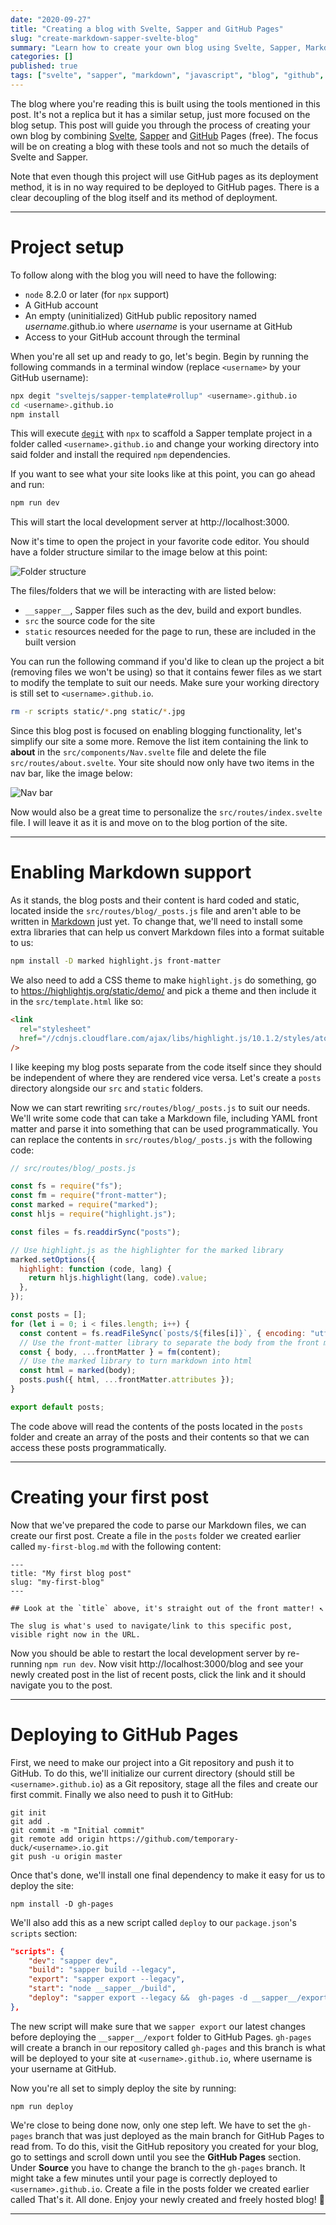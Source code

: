 ```yaml
---
date: "2020-09-27"
title: "Creating a blog with Svelte, Sapper and GitHub Pages"
slug: "create-markdown-sapper-svelte-blog"
summary: "Learn how to create your own blog using Svelte, Sapper, Markdown and how to host it for free on GitHub Pages."
categories: []
published: true
tags: ["svelte", "sapper", "markdown", "javascript", "blog", "github", "rollup"]
---
```


The blog where you're reading this is built using the tools mentioned in this post. It's not a replica but it has a similar setup, just more focused on the blog setup. This post will guide you through the process of creating your own blog by combining [Svelte](https://svelte.dev/), [Sapper](https://sapper.svelte.dev/) and [GitHub](https://www.github.com) Pages (free). The focus will be on creating a blog with these tools and not so much the details of Svelte and Sapper.

Note that even though this project will use GitHub pages as its deployment method, it is in no way required to be deployed to GitHub pages. There is a clear decoupling of the blog itself and its method of deployment.

---

# Project setup

To follow along with the blog you will need to have the following:

- `node` 8.2.0 or later (for `npx` support)
- A GitHub account
- An empty (uninitialized) GitHub public repository named _username_.github.io where _username_ is your username at GitHub
- Access to your GitHub account through the terminal

When you're all set up and ready to go, let's begin. Begin by running the following commands in a terminal window (replace `<username>` by your GitHub username):

```bash
npx degit "sveltejs/sapper-template#rollup" <username>.github.io
cd <username>.github.io
npm install
```

This will execute [`degit`](https://github.com/Rich-Harris/degit) with `npx` to scaffold a Sapper template project in a folder called `<username>.github.io` and change your working directory into said folder and install the required `npm` dependencies.

If you want to see what your site looks like at this point, you can go ahead and run:

```bash
npm run dev
```

This will start the local development server at http://localhost:3000.

Now it's time to open the project in your favorite code editor. You should have a folder structure similar to the image below at this point:

![Folder structure](/images/sapper/sapper_folder_structure.png)

The files/folders that we will be interacting with are listed below:

- `__sapper__`, Sapper files such as the dev, build and export bundles.
- `src` the source code for the site
- `static` resources needed for the page to run, these are included in the built version

You can run the following command if you'd like to clean up the project a bit (removing files we won't be using) so that it contains fewer files as we start to modify the template to suit our needs. Make sure your working directory is still set to `<username>.github.io`.

```bash
rm -r scripts static/*.png static/*.jpg
```

Since this blog post is focused on enabling blogging functionality, let's simplify our site a some more. Remove the list item containing the link to **about** in the `src/components/Nav.svelte` file and delete the file `src/routes/about.svelte`. Your site should now only have two items in the nav bar, like the image below:

![Nav bar](/images/sapper/sapper_nav_bar.png)

Now would also be a great time to personalize the `src/routes/index.svelte` file. I will leave it as it is and move on to the blog portion of the site.

---

# Enabling Markdown support

As it stands, the blog posts and their content is hard coded and static, located inside the `src/routes/blog/_posts.js` file and aren't able to be written in [Markdown](https://en.wikipedia.org/wiki/Markdown) just yet. To change that, we'll need to install some extra libraries that can help us convert Markdown files into a format suitable to us:

```bash
npm install -D marked highlight.js front-matter
```

We also need to add a CSS theme to make `highlight.js` do something, go to https://highlightjs.org/static/demo/ and pick a theme and then include it in the `src/template.html` like so:

```html
<link
  rel="stylesheet"
  href="//cdnjs.cloudflare.com/ajax/libs/highlight.js/10.1.2/styles/atom-one-dark-reasonable.min.css"
/>
```

I like keeping my blog posts separate from the code itself since they should be independent of where they are rendered vice versa. Let's create a `posts` directory alongside our `src` and `static` folders.

Now we can start rewriting `src/routes/blog/_posts.js` to suit our needs. We'll write some code that can take a Markdown file, including YAML front matter and parse it into something that can be used programmatically. You can replace the contents in `src/routes/blog/_posts.js` with the following code:

```javascript
// src/routes/blog/_posts.js

const fs = require("fs");
const fm = require("front-matter");
const marked = require("marked");
const hljs = require("highlight.js");

const files = fs.readdirSync("posts");

// Use highlight.js as the highlighter for the marked library
marked.setOptions({
  highlight: function (code, lang) {
    return hljs.highlight(lang, code).value;
  },
});

const posts = [];
for (let i = 0; i < files.length; i++) {
  const content = fs.readFileSync(`posts/${files[i]}`, { encoding: "utf-8" });
  // Use the front-matter library to separate the body from the front matter
  const { body, ...frontMatter } = fm(content);
  // Use the marked library to turn markdown into html
  const html = marked(body);
  posts.push({ html, ...frontMatter.attributes });
}

export default posts;
```

The code above will read the contents of the posts located in the `posts` folder and create an array of the posts and their contents so that we can access these posts programmatically.

---

# Creating your first post

Now that we've prepared the code to parse our Markdown files, we can create our first post. Create a file in the `posts` folder we created earlier called `my-first-blog.md` with the following content:

```
---
title: "My first blog post"
slug: "my-first-blog"
---

## Look at the `title` above, it's straight out of the front matter! ↖

The slug is what's used to navigate/link to this specific post, visible right now in the URL.

```

Now you should be able to restart the local development server by re-running `npm run dev`. Now visit http://localhost:3000/blog and see your newly created post in the list of recent posts, click the link and it should navigate you to the post.

---

# Deploying to GitHub Pages

First, we need to make our project into a Git repository and push it to GitHub. To do this, we'll initialize our current directory (should still be `<username>.github.io`) as a Git repository, stage all the files and create our first commit. Finally we also need to push it to GitHub:

```
git init
git add .
git commit -m "Initial commit"
git remote add origin https://github.com/temporary-duck/<username>.io.git
git push -u origin master
```

Once that's done, we'll install one final dependency to make it easy for us to deploy the site:

```
npm install -D gh-pages
```

We'll also add this as a new script called `deploy` to our `package.json`'s `scripts` section:

```json
"scripts": {
	"dev": "sapper dev",
	"build": "sapper build --legacy",
	"export": "sapper export --legacy",
	"start": "node __sapper__/build",
	"deploy": "sapper export --legacy &&  gh-pages -d __sapper__/export"
},
```

The new script will make sure that we `sapper export` our latest changes before deploying the `__sapper__/export` folder to GitHub Pages. `gh-pages` will create a branch in our repository called `gh-pages` and this branch is what will be deployed to your site at `<username>.github.io`, where username is your username at GitHub.

Now you're all set to simply deploy the site by running:

```
npm run deploy
```

We're close to being done now, only one step left. We have to set the `gh-pages` branch that was just deployed as the main branch for GitHub Pages to read from. To do this, visit the GitHub repository you created for your blog, go to settings and scroll down until you see the **GitHub Pages** section. Under **Source** you have to change the branch to the `gh-pages` branch. It might take a few minutes until your page is correctly deployed to `<username>.github.io`.
Create a file in the posts folder we created earlier called
That's it. All done. Enjoy your newly created and freely hosted blog! 🥳

---
